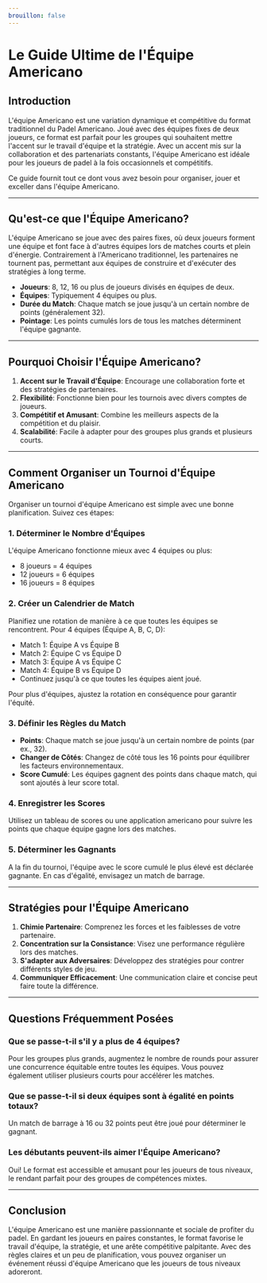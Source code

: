 ```yaml
---
brouillon: false
---
```


# Le Guide Ultime de l'Équipe Americano

## Introduction
L'équipe Americano est une variation dynamique et compétitive du format traditionnel du Padel Americano. Joué avec des équipes fixes de deux joueurs, ce format est parfait pour les groupes qui souhaitent mettre l'accent sur le travail d'équipe et la stratégie. Avec un accent mis sur la collaboration et des partenariats constants, l'équipe Americano est idéale pour les joueurs de padel à la fois occasionnels et compétitifs.

Ce guide fournit tout ce dont vous avez besoin pour organiser, jouer et exceller dans l'équipe Americano.

---

## Qu'est-ce que l'Équipe Americano?
L'équipe Americano se joue avec des paires fixes, où deux joueurs forment une équipe et font face à d'autres équipes lors de matches courts et plein d'énergie. Contrairement à l'Americano traditionnel, les partenaires ne tournent pas, permettant aux équipes de construire et d'exécuter des stratégies à long terme.

- **Joueurs**: 8, 12, 16 ou plus de joueurs divisés en équipes de deux.
- **Équipes**: Typiquement 4 équipes ou plus.
- **Durée du Match**: Chaque match se joue jusqu'à un certain nombre de points (généralement 32).
- **Pointage**: Les points cumulés lors de tous les matches déterminent l'équipe gagnante.

---

## Pourquoi Choisir l'Équipe Americano?
1. **Accent sur le Travail d'Équipe**: Encourage une collaboration forte et des stratégies de partenaires.
2. **Flexibilité**: Fonctionne bien pour les tournois avec divers comptes de joueurs.
3. **Compétitif et Amusant**: Combine les meilleurs aspects de la compétition et du plaisir.
4. **Scalabilité**: Facile à adapter pour des groupes plus grands et plusieurs courts.

---

## Comment Organiser un Tournoi d'Équipe Americano
Organiser un tournoi d'équipe Americano est simple avec une bonne planification. Suivez ces étapes:

### 1. Déterminer le Nombre d'Équipes
L'équipe Americano fonctionne mieux avec 4 équipes ou plus:
- 8 joueurs = 4 équipes
- 12 joueurs = 6 équipes
- 16 joueurs = 8 équipes

### 2. Créer un Calendrier de Match
Planifiez une rotation de manière à ce que toutes les équipes se rencontrent. Pour 4 équipes (Équipe A, B, C, D):
- Match 1: Équipe A vs Équipe B
- Match 2: Équipe C vs Équipe D
- Match 3: Équipe A vs Équipe C
- Match 4: Équipe B vs Équipe D
- Continuez jusqu'à ce que toutes les équipes aient joué.

Pour plus d'équipes, ajustez la rotation en conséquence pour garantir l'équité.

### 3. Définir les Règles du Match
- **Points**: Chaque match se joue jusqu'à un certain nombre de points (par ex., 32).
- **Changer de Côtés**: Changez de côté tous les 16 points pour équilibrer les facteurs environnementaux.
- **Score Cumulé**: Les équipes gagnent des points dans chaque match, qui sont ajoutés à leur score total.

### 4. Enregistrer les Scores
Utilisez un tableau de scores ou une application americano pour suivre les points que chaque équipe gagne lors des matches.

### 5. Déterminer les Gagnants
A la fin du tournoi, l'équipe avec le score cumulé le plus élevé est déclarée gagnante. En cas d'égalité, envisagez un match de barrage.

---

## Stratégies pour l'Équipe Americano
1. **Chimie Partenaire**: Comprenez les forces et les faiblesses de votre partenaire.
2. **Concentration sur la Consistance**: Visez une performance régulière lors des matches.
3. **S'adapter aux Adversaires**: Développez des stratégies pour contrer différents styles de jeu.
4. **Communiquer Efficacement**: Une communication claire et concise peut faire toute la différence.

---

## Questions Fréquemment Posées
### Que se passe-t-il s'il y a plus de 4 équipes?
Pour les groupes plus grands, augmentez le nombre de rounds pour assurer une concurrence équitable entre toutes les équipes. Vous pouvez également utiliser plusieurs courts pour accélérer les matches.

### Que se passe-t-il si deux équipes sont à égalité en points totaux?
Un match de barrage à 16 ou 32 points peut être joué pour déterminer le gagnant.

### Les débutants peuvent-ils aimer l'Équipe Americano?
Oui! Le format est accessible et amusant pour les joueurs de tous niveaux, le rendant parfait pour des groupes de compétences mixtes.

---

## Conclusion
L'équipe Americano est une manière passionnante et sociale de profiter du padel. En gardant les joueurs en paires constantes, le format favorise le travail d'équipe, la stratégie, et une arête compétitive palpitante. Avec des règles claires et un peu de planification, vous pouvez organiser un événement réussi d'équipe Americano que les joueurs de tous niveaux adoreront.